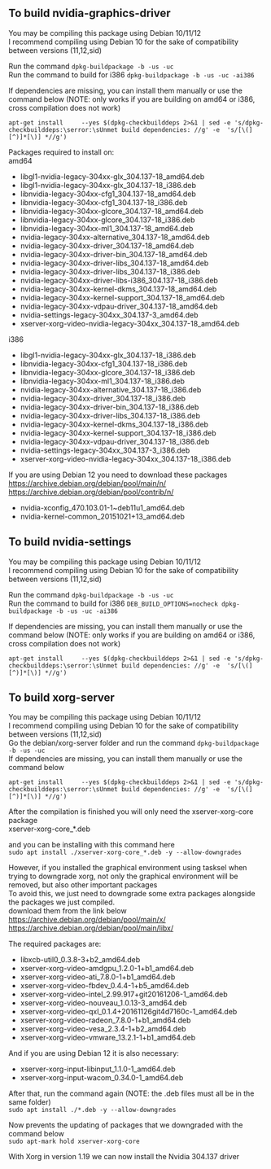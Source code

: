 ## To build nvidia-graphics-driver
You may be compiling this package using Debian 10/11/12  
I recommend compiling using Debian 10 for the sake of compatibility between versions (11,12,sid)

Run the command ```dpkg-buildpackage -b -us -uc```  
Run the command to build for i386 ```dpkg-buildpackage -b -us -uc -ai386```

If dependencies are missing, you can install them manually or use the command below (NOTE: only works if you are building on amd64 or i386, cross compilation does not work)  
```
apt-get install     --yes $(dpkg-checkbuilddeps 2>&1 | sed -e 's/dpkg-checkbuilddeps:\serror:\sUnmet build dependencies: //g' -e  's/[\(][^)]*[\)] *//g')
```

Packages required to install on:  
amd64
- libgl1-nvidia-legacy-304xx-glx_304.137-18_amd64.deb
- libgl1-nvidia-legacy-304xx-glx_304.137-18_i386.deb
- libnvidia-legacy-304xx-cfg1_304.137-18_amd64.deb
- libnvidia-legacy-304xx-cfg1_304.137-18_i386.deb
- libnvidia-legacy-304xx-glcore_304.137-18_amd64.deb
- libnvidia-legacy-304xx-glcore_304.137-18_i386.deb
- libnvidia-legacy-304xx-ml1_304.137-18_amd64.deb
- nvidia-legacy-304xx-alternative_304.137-18_amd64.deb
- nvidia-legacy-304xx-driver_304.137-18_amd64.deb
- nvidia-legacy-304xx-driver-bin_304.137-18_amd64.deb
- nvidia-legacy-304xx-driver-libs_304.137-18_amd64.deb
- nvidia-legacy-304xx-driver-libs_304.137-18_i386.deb
- nvidia-legacy-304xx-driver-libs-i386_304.137-18_i386.deb
- nvidia-legacy-304xx-kernel-dkms_304.137-18_amd64.deb
- nvidia-legacy-304xx-kernel-support_304.137-18_amd64.deb
- nvidia-legacy-304xx-vdpau-driver_304.137-18_amd64.deb
- nvidia-settings-legacy-304xx_304.137-3_amd64.deb
- xserver-xorg-video-nvidia-legacy-304xx_304.137-18_amd64.deb

i386
- libgl1-nvidia-legacy-304xx-glx_304.137-18_i386.deb
- libnvidia-legacy-304xx-cfg1_304.137-18_i386.deb
- libnvidia-legacy-304xx-glcore_304.137-18_i386.deb
- libnvidia-legacy-304xx-ml1_304.137-18_i386.deb
- nvidia-legacy-304xx-alternative_304.137-18_i386.deb
- nvidia-legacy-304xx-driver_304.137-18_i386.deb
- nvidia-legacy-304xx-driver-bin_304.137-18_i386.deb
- nvidia-legacy-304xx-driver-libs_304.137-18_i386.deb
- nvidia-legacy-304xx-kernel-dkms_304.137-18_i386.deb
- nvidia-legacy-304xx-kernel-support_304.137-18_i386.deb
- nvidia-legacy-304xx-vdpau-driver_304.137-18_i386.deb
- nvidia-settings-legacy-304xx_304.137-3_i386.deb
- xserver-xorg-video-nvidia-legacy-304xx_304.137-18_i386.deb

If you are using Debian 12 you need to download these packages  
https://archive.debian.org/debian/pool/main/n/  
https://archive.debian.org/debian/pool/contrib/n/
- nvidia-xconfig_470.103.01-1~deb11u1_amd64.deb
- nvidia-kernel-common_20151021+13_amd64.deb

## To build nvidia-settings
You may be compiling this package using Debian 10/11/12  
I recommend compiling using Debian 10 for the sake of compatibility between versions (11,12,sid)

Run the command ```dpkg-buildpackage -b -us -uc```  
Run the command to build for i386 ```DEB_BUILD_OPTIONS=nocheck dpkg-buildpackage -b -us -uc -ai386```

If dependencies are missing, you can install them manually or use the command below (NOTE: only works if you are building on amd64 or i386, cross compilation does not work)
```
apt-get install     --yes $(dpkg-checkbuilddeps 2>&1 | sed -e 's/dpkg-checkbuilddeps:\serror:\sUnmet build dependencies: //g' -e  's/[\(][^)]*[\)] *//g')
```

## To build xorg-server
You may be compiling this package using Debian 10/11/12  
I recommend compiling using Debian 10 for the sake of compatibility between versions (11,12,sid)  
Go the debian/xorg-server folder and run the command ```dpkg-buildpackage -b -us -uc```  
If dependencies are missing, you can install them manually or use the command below  
```
apt-get install     --yes $(dpkg-checkbuilddeps 2>&1 | sed -e 's/dpkg-checkbuilddeps:\serror:\sUnmet build dependencies: //g' -e  's/[\(][^)]*[\)] *//g')
```

After the compilation is finished you will only need the xserver-xorg-core package  
xserver-xorg-core_*.deb

and you can be installing with this command here  
```sudo apt install ./xserver-xorg-core_*.deb -y --allow-downgrades ```

However, if you installed the graphical environment using tasksel when trying to downgrade xorg, not only the graphical environment will be removed, but also other important packages  
To avoid this, we just need to downgrade some extra packages alongside the packages we just compiled.  
download them from the link below  
https://archive.debian.org/debian/pool/main/x/  
https://archive.debian.org/debian/pool/main/libx/

The required packages are:

- libxcb-util0_0.3.8-3+b2_amd64.deb
- xserver-xorg-video-amdgpu_1.2.0-1+b1_amd64.deb
- xserver-xorg-video-ati_7.8.0-1+b1_amd64.deb
- xserver-xorg-video-fbdev_0.4.4-1+b5_amd64.deb
- xserver-xorg-video-intel_2.99.917+git20161206-1_amd64.deb
- xserver-xorg-video-nouveau_1.0.13-3_amd64.deb
- xserver-xorg-video-qxl_0.1.4+20161126git4d7160c-1_amd64.deb
- xserver-xorg-video-radeon_7.8.0-1+b1_amd64.deb
- xserver-xorg-video-vesa_2.3.4-1+b2_amd64.deb
- xserver-xorg-video-vmware_13.2.1-1+b1_amd64.deb

And if you are using Debian 12 it is also necessary:
- xserver-xorg-input-libinput_1.1.0-1_amd64.deb
- xserver-xorg-input-wacom_0.34.0-1_amd64.deb

After that, run the command again (NOTE: the .deb files must all be in the same folder)  
```sudo apt install ./*.deb -y --allow-downgrades ```


Now prevents the updating of packages that we downgraded with the command below  
```sudo apt-mark hold xserver-xorg-core```

With Xorg in version 1.19 we can now install the Nvidia 304.137 driver

